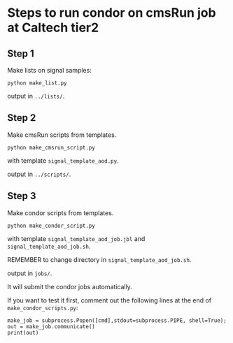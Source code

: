 # Steps to run condor on cmsRun job at Caltech tier2

## Step 1
Make lists on signal samples:

```
python make_list.py
```


output in `../lists/`.
## Step 2
Make cmsRun scripts from templates.

```
python make_cmsrun_script.py
```
with template `signal_template_aod.py`.

output in `../scripts/`.
## Step 3
Make condor scripts from templates.

```
python make_condor_script.py
```

with template `signal_template_aod_job.jbl` and `signal_template_aod_job.sh`.

REMEMBER to change directory in `signal_template_aod_job.sh`.

output in `jobs/`.

It will submit the condor jobs automatically.

If you want to test it first, comment out the following lines at the end of `make_condor_scripts.py`:

```
make_job = subprocess.Popen([cmd],stdout=subprocess.PIPE, shell=True);
out = make_job.communicate()
print(out)
```
